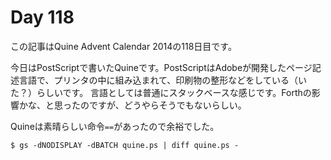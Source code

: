 # Day 118

この記事はQuine Advent Calendar 2014の118日目です。

今日はPostScriptで書いたQuineです。PostScriptはAdobeが開発したページ記述言語で、プリンタの中に組み込まれて、印刷物の整形などをしている（いた？）らしいです。
言語としては普通にスタックベースな感じです。Forthの影響かな、と思ったのですが、どうやらそうでもないらしい。

Quineは素晴らしい命令`==`があったので余裕でした。

```console
$ gs -dNODISPLAY -dBATCH quine.ps | diff quine.ps -
```
